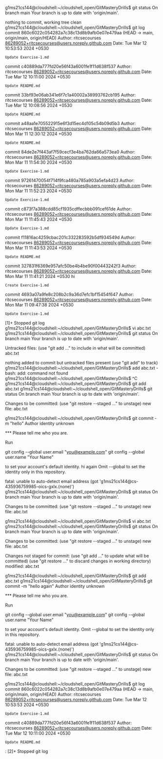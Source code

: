 g1ms21cs144@cloudshell:~/cloudshell_open/GitMasteryDrills$ git status
On branch main
Your branch is up to date with 'origin/main'.

nothing to commit, working tree clean
g1ms21cs144@cloudshell:~/cloudshell_open/GitMasteryDrills$ git log
commit 860c6022c054282a7c38c13d8b9afb0e07e479aa (HEAD -> main, origin/main, origin/HEAD)
Author: ritcsecourses <86289052+ritcsecourses@users.noreply.github.com>
Date:   Tue Mar 12 10:53:53 2024 +0530

    Update Exercise-1.md

commit c40889da777fd20e56f43a6001fe1f11d638f537
Author: ritcsecourses <86289052+ritcsecourses@users.noreply.github.com>
Date:   Tue Mar 12 10:11:00 2024 +0530

    Update README.md

commit 33bf93e06ab341e6f7c1a40002a38993762cb195
Author: ritcsecourses <86289052+ritcsecourses@users.noreply.github.com>
Date:   Tue Mar 12 10:08:56 2024 +0530

    Update README.md

commit a48aa1e705522915e6f3d15ec4d105c54b09d5b3
Author: ritcsecourses <86289052+ritcsecourses@users.noreply.github.com>
Date:   Mon Mar 11 12:30:12 2024 +0530

    Update README.md

commit 84de2e7f443af7f59cecf3e4ba762da66a573ea0
Author: ritcsecourses <86289052+ritcsecourses@users.noreply.github.com>
Date:   Mon Mar 11 11:54:30 2024 +0530

    Update Exercise-1.md

commit 97261470054f714f9fca480a785a903a5efa4d23
Author: ritcsecourses <86289052+ritcsecourses@users.noreply.github.com>
Date:   Mon Mar 11 11:52:23 2024 +0530

    Update Exercise-1.md

commit c873f7a388cdd85cf1935cdffecbbb091cef61de
Author: ritcsecourses <86289052+ritcsecourses@users.noreply.github.com>
Date:   Mon Mar 11 11:45:43 2024 +0530

    Update Exercise-1.md

commit f11816ac4259cbac201c332283592b5df934549d
Author: ritcsecourses <86289052+ritcsecourses@users.noreply.github.com>
Date:   Mon Mar 11 11:43:53 2024 +0530

    Update README.md

commit 327831f6369e957afc50be4b4be90f00443242f3
Author: ritcsecourses <86289052+ritcsecourses@users.noreply.github.com>
Date:   Mon Mar 11 11:41:21 2024 +0530
hi

    Create Exercise-1.md

commit 4693a07a9fe8c208b2c9a36d7efc1bf15454f647
Author: ritcsecourses <86289052+ritcsecourses@users.noreply.github.com>
Date:   Mon Mar 11 09:47:38 2024 +0530

    Update Exercise-1.md


[1]+  Stopped                 git log
g1ms21cs144@cloudshell:~/cloudshell_open/GitMasteryDrills$ vi abc.txt
g1ms21cs144@cloudshell:~/cloudshell_open/GitMasteryDrills$ git status
On branch main
Your branch is up to date with 'origin/main'.

Untracked files:
  (use "git add <file>..." to include in what will be committed)
        abc.txt

nothing added to commit but untracked files present (use "git add" to track)
g1ms21cs144@cloudshell:~/cloudshell_open/GitMasteryDrills$ add abc.txt
-bash: add: command not found
g1ms21cs144@cloudshell:~/cloudshell_open/GitMasteryDrills$ ^C
g1ms21cs144@cloudshell:~/cloudshell_open/GitMasteryDrills$ git add abc.txt
g1ms21cs144@cloudshell:~/cloudshell_open/GitMasteryDrills$ git status
On branch main
Your branch is up to date with 'origin/main'.

Changes to be committed:
  (use "git restore --staged <file>..." to unstage)
        new file:   abc.txt

g1ms21cs144@cloudshell:~/cloudshell_open/GitMasteryDrills$ git commit -m "hello"
Author identity unknown

*** Please tell me who you are.

Run

  git config --global user.email "you@example.com"
  git config --global user.name "Your Name"

to set your account's default identity.
hi again
Omit --global to set the identity only in this repository.

fatal: unable to auto-detect email address (got 'g1ms21cs144@cs-435936759985-oics-gxlx.(none)')
g1ms21cs144@cloudshell:~/cloudshell_open/GitMasteryDrills$ git status
On branch main
Your branch is up to date with 'origin/main'.

Changes to be committed:
  (use "git restore --staged <file>..." to unstage)
        new file:   abc.txt

g1ms21cs144@cloudshell:~/cloudshell_open/GitMasteryDrills$ vi abc.txt
g1ms21cs144@cloudshell:~/cloudshell_open/GitMasteryDrills$ git status
On branch main
Your branch is up to date with 'origin/main'.

Changes to be committed:
  (use "git restore --staged <file>..." to unstage)
        new file:   abc.txt

Changes not staged for commit:
  (use "git add <file>..." to update what will be committed)
  (use "git restore <file>..." to discard changes in working directory)
        modified:   abc.txt

g1ms21cs144@cloudshell:~/cloudshell_open/GitMasteryDrills$ git add abc.txt
g1ms21cs144@cloudshell:~/cloudshell_open/GitMasteryDrills$ git commit -m "hello again"
Author identity unknown

*** Please tell me who you are.

Run

  git config --global user.email "you@example.com"
  git config --global user.name "Your Name"

to set your account's default identity.
Omit --global to set the identity only in this repository.

fatal: unable to auto-detect email address (got 'g1ms21cs144@cs-435936759985-oics-gxlx.(none)')
g1ms21cs144@cloudshell:~/cloudshell_open/GitMasteryDrills$ git status
On branch main
Your branch is up to date with 'origin/main'.

Changes to be committed:
  (use "git restore --staged <file>..." to unstage)
        new file:   abc.txt

g1ms21cs144@cloudshell:~/cloudshell_open/GitMasteryDrills$ git log
commit 860c6022c054282a7c38c13d8b9afb0e07e479aa (HEAD -> main, origin/main, origin/HEAD)
Author: ritcsecourses <86289052+ritcsecourses@users.noreply.github.com>
Date:   Tue Mar 12 10:53:53 2024 +0530

    Update Exercise-1.md

commit c40889da777fd20e56f43a6001fe1f11d638f537
Author: ritcsecourses <86289052+ritcsecourses@users.noreply.github.com>
Date:   Tue Mar 12 10:11:00 2024 +0530

    Update README.md

:
[2]+  Stopped                 git log

